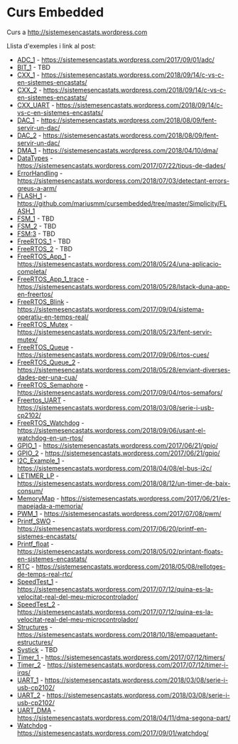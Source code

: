 # Curs Embedded

Curs a http://sistemesencastats.wordpress.com

Llista d'exemples i link al post:

* [ADC_1](https://github.com/mariusmm/cursembedded/tree/master/Simplicity/ADC_1) - https://sistemesencastats.wordpress.com/2017/09/01/adc/
* [BIT_1](https://github.com/mariusmm/cursembedded/tree/master/Simplicity/Bit_1) - TBD
* [CXX_1](https://github.com/mariusmm/cursembedded/tree/master/Simplicity/CXX_1) - https://sistemesencastats.wordpress.com/2018/09/14/c-vs-c-en-sistemes-encastats/
* [CXX_2](https://github.com/mariusmm/cursembedded/tree/master/Simplicity/CXX_2) - https://sistemesencastats.wordpress.com/2018/09/14/c-vs-c-en-sistemes-encastats/
* [CXX_UART](https://github.com/mariusmm/cursembedded/tree/master/Simplicity/CXX_UART) - https://sistemesencastats.wordpress.com/2018/09/14/c-vs-c-en-sistemes-encastats/
* [DAC_1](https://github.com/mariusmm/cursembedded/tree/master/Simplicity/DAC_1)  - https://sistemesencastats.wordpress.com/2018/08/09/fent-servir-un-dac/
* [DAC_2](https://github.com/mariusmm/cursembedded/tree/master/Simplicity/DAC_2) - https://sistemesencastats.wordpress.com/2018/08/09/fent-servir-un-dac/
* [DMA_1](https://github.com/mariusmm/cursembedded/tree/master/Simplicity/DMA_1) - https://sistemesencastats.wordpress.com/2018/04/10/dma/
* [DataTypes](https://github.com/mariusmm/cursembedded/tree/master/Simplicity/DataTypes) - https://sistemesencastats.wordpress.com/2017/07/22/tipus-de-dades/
* [ErrorHandling](https://github.com/mariusmm/cursembedded/tree/master/Simplicity/ErrorHandling) - https://sistemesencastats.wordpress.com/2018/07/03/detectant-errors-greus-a-arm/
* [FLASH_1](https://github.com/mariusmm/cursembedded/tree/master/Simplicity/FLASH_1) - https://github.com/mariusmm/cursembedded/tree/master/Simplicity/FLASH_1
* [FSM_1](https://github.com/mariusmm/cursembedded/tree/master/Simplicity/FSM_1) - TBD
* [FSM_2](https://github.com/mariusmm/cursembedded/tree/master/Simplicity/FSM_2) - TBD
* [FSM:3](https://github.com/mariusmm/cursembedded/tree/master/Simplicity/FSM_3) - TBD
* [FreeRTOS_1](https://github.com/mariusmm/cursembedded/tree/master/Simplicity/FreeRTOS_1) - TBD
* [FreeRTOS_2](https://github.com/mariusmm/cursembedded/tree/master/Simplicity/FreeRTOS_2) - TBD
* [FreeRTOS_App_1](https://github.com/mariusmm/cursembedded/tree/master/Simplicity/FreeRTOS_App_1) - https://sistemesencastats.wordpress.com/2018/05/24/una-aplicacio-completa/
* [FreeRTOS_App_1_trace](https://github.com/mariusmm/cursembedded/tree/master/Simplicity/FreeRTOS_App_1_trace) - https://sistemesencastats.wordpress.com/2018/05/28/lstack-duna-app-en-freertos/
* [FreeRTOS_Blink](https://github.com/mariusmm/cursembedded/tree/master/Simplicity/FreeRTOS_Blink) - https://sistemesencastats.wordpress.com/2017/09/04/sistema-operatiu-en-temps-real/
*  [FreeRTOS_Mutex](https://github.com/mariusmm/cursembedded/tree/master/Simplicity/FreeRTOS_Mutex) - https://sistemesencastats.wordpress.com/2018/05/23/fent-servir-mutex/
* [FreeRTOS_Queue](https://github.com/mariusmm/cursembedded/tree/master/Simplicity/FreeRTOS_Queue) - https://sistemesencastats.wordpress.com/2017/09/06/rtos-cues/
* [FreeRTOS_Queue_2](https://github.com/mariusmm/cursembedded/tree/master/Simplicity/FreeRTOS_Queue_2) - https://sistemesencastats.wordpress.com/2018/05/28/enviant-diverses-dades-per-una-cua/
* [FreeRTOS_Semaphore](https://github.com/mariusmm/cursembedded/tree/master/Simplicity/FreeRTOS_Semaphore) - https://sistemesencastats.wordpress.com/2017/09/04/rtos-semafors/
* [Freertos_UART](https://github.com/mariusmm/cursembedded/tree/master/Simplicity/Freertos_UART) - https://sistemesencastats.wordpress.com/2018/03/08/serie-i-usb-cp2102/
* [FreeRTOS_Watchdog](https://github.com/mariusmm/cursembedded/tree/master/Simplicity/FreeRTOS_Watchdog) - https://sistemesencastats.wordpress.com/2018/09/06/usant-el-watchdog-en-un-rtos/
* [GPIO_1](https://github.com/mariusmm/cursembedded/tree/master/Simplicity/GPIO_1) - https://sistemesencastats.wordpress.com/2017/06/21/gpio/
* [GPIO_2](https://github.com/mariusmm/cursembedded/tree/master/Simplicity/GPIO_2) - https://sistemesencastats.wordpress.com/2017/06/21/gpio/
* [I2C_Example_1](https://github.com/mariusmm/cursembedded/tree/master/Simplicity/I2C_Example_1) - https://sistemesencastats.wordpress.com/2018/04/08/el-bus-i2c/
* [LETIMER_LP](https://github.com/mariusmm/cursembedded/tree/master/Simplicity/LETIMER_LP) - https://sistemesencastats.wordpress.com/2018/08/12/un-timer-de-baix-consum/
* [MemoryMap](https://github.com/mariusmm/cursembedded/tree/master/Simplicity/MemoryMap) - https://sistemesencastats.wordpress.com/2017/06/21/es-mapejada-a-memoria/
* [PWM_1](https://github.com/mariusmm/cursembedded/tree/master/Simplicity/PWM_1) - https://sistemesencastats.wordpress.com/2017/07/08/pwm/
* [Printf_SWO](https://github.com/mariusmm/cursembedded/tree/master/Simplicity/Printf_SWO) - https://sistemesencastats.wordpress.com/2017/06/20/printf-en-sistemes-encastats/
* [Printf_float](https://github.com/mariusmm/cursembedded/tree/master/Simplicity/Printf_float) - https://sistemesencastats.wordpress.com/2018/05/02/printant-floats-en-sistemes-encastats/
* [RTC](https://github.com/mariusmm/cursembedded/tree/master/Simplicity/RTC) - https://sistemesencastats.wordpress.com/2018/05/08/rellotges-de-temps-real-rtc/
* [SpeedTest_1](https://github.com/mariusmm/cursembedded/tree/master/Simplicity/SpeedTest_1) - https://sistemesencastats.wordpress.com/2017/07/12/quina-es-la-velocitat-real-del-meu-microcontrolador/
* [SpeedTest_2](https://github.com/mariusmm/cursembedded/tree/master/Simplicity/SpeedTest_2) - https://sistemesencastats.wordpress.com/2017/07/12/quina-es-la-velocitat-real-del-meu-microcontrolador/
* [Structures](https://github.com/mariusmm/cursembedded/tree/master/Simplicity/Structures) - https://sistemesencastats.wordpress.com/2018/10/18/empaquetant-estructures/
* [Systick](https://github.com/mariusmm/cursembedded/tree/master/Simplicity/Systick) - TBD
* [Timer_1	](https://github.com/mariusmm/cursembedded/tree/master/Simplicity/Timer_1) - https://sistemesencastats.wordpress.com/2017/07/12/timers/
* [Timer_2](https://github.com/mariusmm/cursembedded/tree/master/Simplicity/Timer_2) - https://sistemesencastats.wordpress.com/2017/07/12/timer-i-irqs/
* [UART_1](https://github.com/mariusmm/cursembedded/tree/master/Simplicity/UART_1) - https://sistemesencastats.wordpress.com/2018/03/08/serie-i-usb-cp2102/
* [UART_2](https://github.com/mariusmm/cursembedded/tree/master/Simplicity/UART_2) - https://sistemesencastats.wordpress.com/2018/03/08/serie-i-usb-cp2102/
* [UART_DMA](https://github.com/mariusmm/cursembedded/tree/master/Simplicity/UART_DMA) - https://sistemesencastats.wordpress.com/2018/04/11/dma-segona-part/
* [Watchdog](https://github.com/mariusmm/cursembedded/tree/master/Simplicity/Watchdog) - https://sistemesencastats.wordpress.com/2017/09/01/watchdog/
